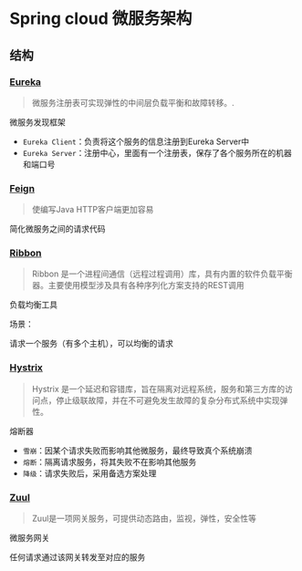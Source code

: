 # Spring cloud 微服务架构


## 结构

### [Eureka](https://github.com/Netflix/eureka)

>微服务注册表可实现弹性的中间层负载平衡和故障转移。.

微服务发现框架

- `Eureka Client`：负责将这个服务的信息注册到Eureka Server中
- `Eureka Server`：注册中心，里面有一个注册表，保存了各个服务所在的机器和端口号

### [Feign](https://github.com/OpenFeign/feign)

>使编写Java HTTP客户端更加容易

简化微服务之间的请求代码

### [Ribbon](https://github.com/Netflix/ribbon)

>Ribbon 是一个进程间通信（远程过程调用）库，具有内置的软件负载平衡器。主要使用模型涉及具有各种序列化方案支持的REST调用

负载均衡工具

场景：

请求一个服务（有多个主机），可以均衡的请求

### [Hystrix](https://github.com/Netflix/Hystrix)

>Hystrix 是一个延迟和容错库，旨在隔离对远程系统，服务和第三方库的访问点，停止级联故障，并在不可避免发生故障的复杂分布式系统中实现弹性。

熔断器

- `雪崩`：因某个请求失败而影响其他微服务，最终导致真个系统崩溃
- `熔断`：隔离请求服务，将其失败不在影响其他服务
- `降级`：请求失败后，采用备选方案处理

### [Zuul](https://github.com/Netflix/zuul)

>Zuul是一项网关服务，可提供动态路由，监视，弹性，安全性等

微服务网关

任何请求通过该网关转发至对应的服务

